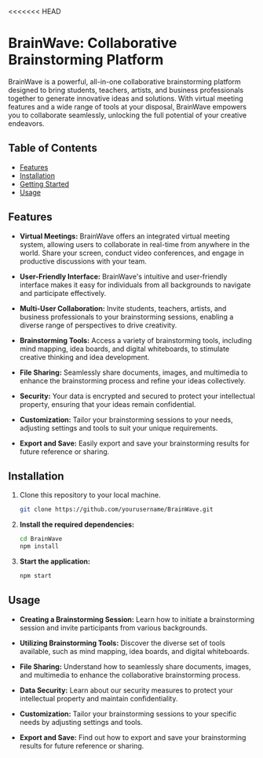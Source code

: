 <<<<<<< HEAD
# BrainWave: Collaborative Brainstorming Platform

BrainWave is a powerful, all-in-one collaborative brainstorming platform designed to bring students, teachers, artists, and business professionals together to generate innovative ideas and solutions. With virtual meeting features and a wide range of tools at your disposal, BrainWave empowers you to collaborate seamlessly, unlocking the full potential of your creative endeavors.

## Table of Contents

- [Features](#features)
- [Installation](#installation)
- [Getting Started](#getting-started)
- [Usage](#usage)

## Features

- **Virtual Meetings:** BrainWave offers an integrated virtual meeting system, allowing users to collaborate in real-time from anywhere in the world. Share your screen, conduct video conferences, and engage in productive discussions with your team.

- **User-Friendly Interface:** BrainWave's intuitive and user-friendly interface makes it easy for individuals from all backgrounds to navigate and participate effectively.

- **Multi-User Collaboration:** Invite students, teachers, artists, and business professionals to your brainstorming sessions, enabling a diverse range of perspectives to drive creativity.

- **Brainstorming Tools:** Access a variety of brainstorming tools, including mind mapping, idea boards, and digital whiteboards, to stimulate creative thinking and idea development.

- **File Sharing:** Seamlessly share documents, images, and multimedia to enhance the brainstorming process and refine your ideas collectively.

- **Security:** Your data is encrypted and secured to protect your intellectual property, ensuring that your ideas remain confidential.

- **Customization:** Tailor your brainstorming sessions to your needs, adjusting settings and tools to suit your unique requirements.

- **Export and Save:** Easily export and save your brainstorming results for future reference or sharing.

## Installation

1. Clone this repository to your local machine.
   ```bash
   git clone https://github.com/yourusername/BrainWave.git

2. **Install the required dependencies:**

    ```bash
    cd BrainWave
    npm install
    ```
    
3. **Start the application:**

    ```bash
    npm start
    ```
    
## Usage

- **Creating a Brainstorming Session:** Learn how to initiate a brainstorming session and invite participants from various backgrounds.

- **Utilizing Brainstorming Tools:** Discover the diverse set of tools available, such as mind mapping, idea boards, and digital whiteboards.

- **File Sharing:** Understand how to seamlessly share documents, images, and multimedia to enhance the collaborative brainstorming process.

- **Data Security:** Learn about our security measures to protect your intellectual property and maintain confidentiality.

- **Customization:** Tailor your brainstorming sessions to your specific needs by adjusting settings and tools.

- **Export and Save:** Find out how to export and save your brainstorming results for future reference or sharing.
